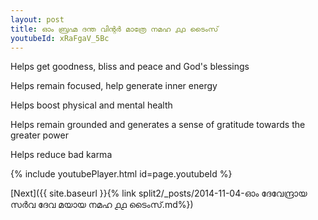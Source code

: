 ```yaml
---
layout: post
title: ഓം ബ്രഹ്മ ദന്ത വിന്റർ മാത്രേ നമഹ ൧൧ ടൈംസ്
youtubeId: xRaFgaV_5Bc
---
```

 
 
Helps get goodness, bliss and peace and God's blessings
 
Helps remain focused, help generate inner energy 
 
Helps boost physical and mental health 
 
Helps remain grounded and generates a sense of gratitude towards the greater power 
 
Helps reduce bad karma
 
 
 
 


{% include youtubePlayer.html id=page.youtubeId %}
 
[Next]({{ site.baseurl }}{% link  split2/_posts/2014-11-04-ഓം ദേവേന്ദ്രായ സർവ ദേവ മയായ നമഹ ൧൧ ടൈംസ്.md%})
 
